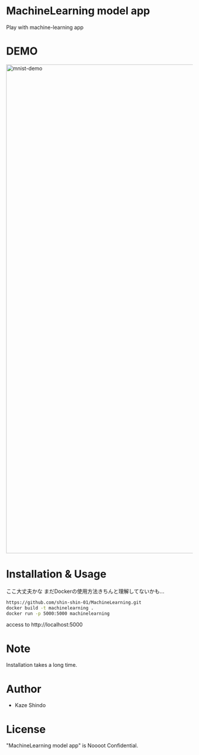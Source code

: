 # MachineLearning model app 
 
Play with machine-learning app
 
# DEMO
 
<img width="1322" alt="mnist-demo" src="https://user-images.githubusercontent.com/51741264/85411501-6a8acf00-b5a3-11ea-8cfb-d3c0b1029b5a.png">

# Installation & Usage
ここ大丈夫かな
まだDockerの使用方法きちんと理解してないかも...

```bash
https://github.com/shin-shin-01/MachineLearning.git
docker build -t machinelearning .
docker run -p 5000:5000 machinelearning
```

access to http://localhost:5000
 
# Note
 
 Installation takes a long time.
 
# Author
* Kaze Shindo
 
# License
"MachineLearning model app" is Noooot Confidential.
